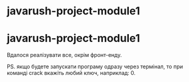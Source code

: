 # javarush-project-module1
# javarush-project-module1
Вдалося реалізувати все, окрім фронт-енду.

PS. якщо будете запускати програму одразу через термінал, то при команді crack вкажіть любий ключ, наприклад: 0. 
